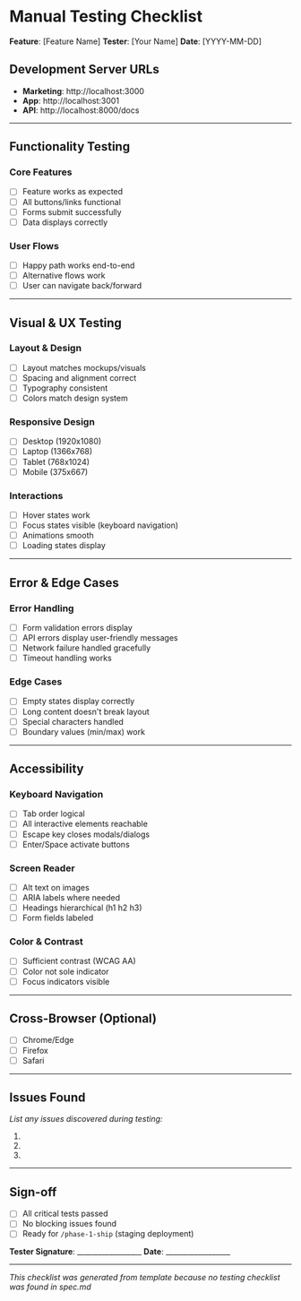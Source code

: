﻿# Manual Testing Checklist

**Feature**: [Feature Name]
**Tester**: [Your Name]
**Date**: [YYYY-MM-DD]

## Development Server URLs

- **Marketing**: http://localhost:3000
- **App**: http://localhost:3001
- **API**: http://localhost:8000/docs

---

## Functionality Testing

### Core Features
- [ ] Feature works as expected
- [ ] All buttons/links functional
- [ ] Forms submit successfully
- [ ] Data displays correctly

### User Flows
- [ ] Happy path works end-to-end
- [ ] Alternative flows work
- [ ] User can navigate back/forward

---

## Visual & UX Testing

### Layout & Design
- [ ] Layout matches mockups/visuals
- [ ] Spacing and alignment correct
- [ ] Typography consistent
- [ ] Colors match design system

### Responsive Design
- [ ] Desktop (1920x1080)
- [ ] Laptop (1366x768)
- [ ] Tablet (768x1024)
- [ ] Mobile (375x667)

### Interactions
- [ ] Hover states work
- [ ] Focus states visible (keyboard navigation)
- [ ] Animations smooth
- [ ] Loading states display

---

## Error & Edge Cases

### Error Handling
- [ ] Form validation errors display
- [ ] API errors display user-friendly messages
- [ ] Network failure handled gracefully
- [ ] Timeout handling works

### Edge Cases
- [ ] Empty states display correctly
- [ ] Long content doesn't break layout
- [ ] Special characters handled
- [ ] Boundary values (min/max) work

---

## Accessibility

### Keyboard Navigation
- [ ] Tab order logical
- [ ] All interactive elements reachable
- [ ] Escape key closes modals/dialogs
- [ ] Enter/Space activate buttons

### Screen Reader
- [ ] Alt text on images
- [ ] ARIA labels where needed
- [ ] Headings hierarchical (h1  h2  h3)
- [ ] Form fields labeled

### Color & Contrast
- [ ] Sufficient contrast (WCAG AA)
- [ ] Color not sole indicator
- [ ] Focus indicators visible

---

## Cross-Browser (Optional)

- [ ] Chrome/Edge
- [ ] Firefox
- [ ] Safari

---

## Issues Found

*List any issues discovered during testing:*

1.
2.
3.

---

## Sign-off

- [ ] All critical tests passed
- [ ] No blocking issues found
- [ ] Ready for `/phase-1-ship` (staging deployment)

**Tester Signature**: __________________
**Date**: __________________

---

*This checklist was generated from template because no testing checklist was found in spec.md*

